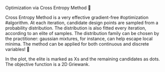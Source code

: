 Optimization via Cross Entropy Method 🎯 

Cross Entropy Method is a very effective gradient-free #optimization #algorithm. At each iteration, candidate design points are sampled from a probability distribution. The distribution is also fitted every iteration, according to an elite of samples. The distribution family can be chosen by the practitioner: gaussian mixtures, for instance, can help escape local minima. The method can be applied for both continuous and discrete variables! 🤩

In the plot, the elite is marked as Xs and the remaining candidates as dots. The objective function is a 2D Griewank.
